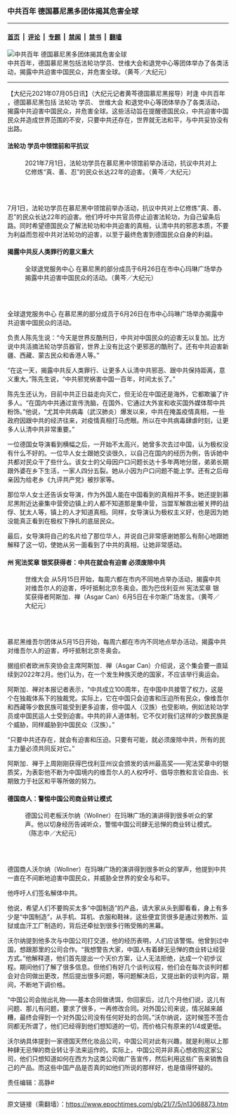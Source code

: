 ### 中共百年 德国慕尼黑多团体揭其危害全球

---

#### [首页](../../../..?n13068873) &nbsp;|&nbsp; [评论](../../../../../epoch-comment?n13068873) &nbsp;|&nbsp; [专题](../../../../../epoch-special?n13068873) &nbsp;|&nbsp; [禁闻](../../../../../epoch-news?n13068873) &nbsp;|&nbsp; [禁书](../../../../../books?n13068873) &nbsp;|&nbsp; [翻墙](https://github.com/gfw-breaker/nogfw/blob/master/README.md?n13068873)


<div><img alt="中共百年 德国慕尼黑多团体揭其危害全球" class="attachment-djy_600_400 size-djy_600_400 wp-post-image" src="https://i.epochtimes.com/assets/uploads/2021/07/id13068985-pjimage-9-600x400.jpg"/>
<div class="caption">
 中共百年，德国慕尼黑包括法轮功学员、世维大会和退党中心等团体举办了各类活动，揭露中共迫害中国民众，并危害全球。（黄芩／大纪元）
</div></div><hr/><div class="post_content" id="artbody" itemprop="articleBody">
 <!-- article content begin -->
 <p>
  【大纪元2021年07月05日讯】（大纪元记者黄芩德国慕尼黑报导）时逢
  <ok href="https://www.epochtimes.com/gb/tag/%E4%B8%AD%E5%85%B1%E7%99%BE%E5%B9%B4.html">
   中共百年
  </ok>
  ，德国慕尼黑包括
  <ok href="https://www.epochtimes.com/gb/tag/%E6%B3%95%E8%BD%AE%E5%8A%9F.html">
   法轮功
  </ok>
  学员、
  <ok href="https://www.epochtimes.com/gb/tag/%E4%B8%96%E7%BB%B4%E5%A4%A7%E4%BC%9A.html">
   世维大会
  </ok>
  和退党中心等团体举办了各类活动，揭露中共迫害中国民众，并危害全球。这些活动旨在提醒德国民众，中共迫害中国民众并造成世界范围的不安，只要中共还存在，世界就无法和平，与中共妥协没有出路。
 </p>
 <h4>
  <ok href="https://www.epochtimes.com/gb/tag/%E6%B3%95%E8%BD%AE%E5%8A%9F.html">
   法轮功
  </ok>
  学员中领馆前和平抗议
 </h4>
 <figure aria-describedby="caption-attachment-13068910" class="wp-caption aligncenter" id="attachment_13068910" style="width: 450px">
  <ok href="https://i.epochtimes.com/assets/uploads/2021/07/id13068910-IMG_7970.jpg" target="_blank">
   <img alt="" class="size-medium wp-image-13068910" src="https://i.epochtimes.com/assets/uploads/2021/07/id13068910-IMG_7970-450x264.jpg"/>
  </ok>
  <br/><figcaption class="wp-caption-text" id="caption-attachment-13068910">
   2021年7月1日，法轮功学员在慕尼黑中领馆前举办活动，抗议中共对上亿修炼“真、善、忍”的民众长达22年的迫害。（黄芩／大纪元）
  </figcaption><br/>
 </figure><br/>
 <p>
  7月1日，法轮功学员在慕尼黑中领馆前举办活动，抗议中共对上亿修炼“真、善、忍”的民众长达22年的迫害。他们呼吁中共官员停止迫害法轮功，为自己留条后路。同时希望德国民众了解法轮功和中共迫害的真相，认清中共的邪恶本质，不要为利益而忽视中共对法轮功的迫害，以至于最终危害到德国民众自身的利益。
 </p>
 <h4>
  揭露中共反人类罪行的意义重大
 </h4>
 <figure aria-describedby="caption-attachment-13068995" class="wp-caption aligncenter" id="attachment_13068995" style="width: 450px">
  <ok href="https://i.epochtimes.com/assets/uploads/2021/07/id13068995-IMG_7956.jpg" target="_blank">
   <img alt="" class="size-medium wp-image-13068995" src="https://i.epochtimes.com/assets/uploads/2021/07/id13068995-IMG_7956-450x294.jpg"/>
  </ok>
  <br/><figcaption class="wp-caption-text" id="caption-attachment-13068995">
   <ok href="https://www.epochtimes.com/gb/tag/%E5%85%A8%E7%90%83%E9%80%80%E5%85%9A%E6%9C%8D%E5%8A%A1%E4%B8%AD%E5%BF%83.html">
    全球退党服务中心
   </ok>
   在慕尼黑的部分成员于6月26日在市中心玛琳广场举办揭露中共迫害中国民众的活动。（黄芩／大纪元）
  </figcaption><br/>
 </figure><br/>
 <p class="p1">
  <ok href="https://www.epochtimes.com/gb/tag/%E5%85%A8%E7%90%83%E9%80%80%E5%85%9A%E6%9C%8D%E5%8A%A1%E4%B8%AD%E5%BF%83.html">
   全球退党服务中心
  </ok>
  在慕尼黑的部分成员于6月26日在市中心玛琳广场举办揭露中共迫害中国民众的活动。
 </p>
 <p>
  负责人陈先生说：“今天是世界反酷刑日，中共对中国民众的迫害无以复加。比方说中共活摘法轮功学员器官，世界上没有比这个更邪恶的酷刑了。还有中共迫害新疆、西藏、蒙古民众和香港人等。”
 </p>
 <p>
  “在这一天，揭露中共反人类罪行、让更多人认清中共邪恶、跟中共保持距离，意义重大。”陈先生说，“中共邪党祸害中国一百年，时间太长了。”
 </p>
 <p>
  陈先生还认为，目前中共正日益走向灭亡，但无论在中国还是海外，它都欺骗了许多人。“在国内中共通过宣传洗脑，在国外，它通过大外宣和收买国外媒体帮中共粉饰。”他说，“尤其中共病毒（武汉肺炎）爆发以来，中共在掩盖疫情真相，一些政府因跟中共的经济往来，对疫情真相打马虎眼。所以在中共病毒肆虐时刻，让更多人认清中共非常重要。”
 </p>
 <p>
  一位德国女导演看到横幅之后，一开始不太高兴，她曾多次去过中国，认为极权没有什么不好的。一位华人女士跟她交谈很久，以自己在国内的经历为例，告诉她中共都对民众干了些什么。该女士的父母因户口问题长达十多年两地分居，弟弟长期跟外婆在乡下生活，一家人四分五裂。她从小因为户口问题不能上学。还有之后母亲因为给老乡《九评共产党》被抄家等。
 </p>
 <p>
  那位华人女士还告诉女导演，作为外国人能在中国看到的真相并不多。她还提到慕尼黑附近达豪集中营旁边镇上的人都不知道那是集中营，当盟军解救出被关押的战俘、犹太人等，镇上的人才知道真相。同样，女导演认为极权主义好，也是因为她没能真正看到在极权下挣扎的底层民众。
 </p>
 <p>
  最后，女导演将自己的名片给了那位华人，并说自己非常感谢她那么有耐心地跟她解释了这一切，使她从另一面看到了中共的真相，让她非常感动。
 </p>
 <h4>
  州
  <ok href="https://www.epochtimes.com/gb/tag/%E5%AE%AA%E6%B3%95%E5%A5%96%E7%AB%A0.html">
   宪法奖章
  </ok>
  银奖获得者：中共在就会有迫害 必须废除中共
 </h4>
 <figure aria-describedby="caption-attachment-13068905" class="wp-caption aligncenter" id="attachment_13068905" style="width: 450px">
  <ok href="https://i.epochtimes.com/assets/uploads/2021/07/id13068905-IMG_7876.jpg" target="_blank">
   <img alt="" class="size-medium wp-image-13068905" src="https://i.epochtimes.com/assets/uploads/2021/07/id13068905-IMG_7876-450x297.jpg"/>
  </ok>
  <br/><figcaption class="wp-caption-text" id="caption-attachment-13068905">
   <ok href="https://www.epochtimes.com/gb/tag/%E4%B8%96%E7%BB%B4%E5%A4%A7%E4%BC%9A.html">
    世维大会
   </ok>
   从5月15日开始，每周六都在市内不同地点举办活动，揭露中共对维吾尔人的迫害，呼吁抵制北京冬奥会。图为巴伐利亚州
   <ok href="https://www.epochtimes.com/gb/tag/%E5%AE%AA%E6%B3%95%E5%A5%96%E7%AB%A0.html">
    宪法奖章
   </ok>
   银奖获得者阿斯加．禅（Asgar Can）6月5日在卡尔斯广场发言。（黄芩／大纪元）
  </figcaption><br/>
 </figure><br/>
 <p>
  慕尼黑维吾尔团体从5月15日开始，每周六都在市内不同地点举办活动，揭露中共对维吾尔人的迫害，呼吁抵制北京冬奥会。
 </p>
 <p>
  据组织者欧洲东突协会主席阿斯加．禅（Asgar Can）介绍说，这个集会要一直延续到2022年2月。他们认为，在一个发生种族灭绝的国家，不应该举行奥运会。
 </p>
 <p>
  阿斯加．禅对本报记者表示，“中共成立100周年，在中国中共接管了权力，这是个在独裁体系下的独裁党。实际上，它在中国只会迫害和压迫所有民众，像维吾尔和西藏等少数民族可能受到更多迫害，但中国人（汉族）也受影响，例如法轮功学员或中国民运人士受到迫害。中共的非人道体制，它不仅对我们这样的少数民族是个威胁，同样威胁到中国民众（汉族）。”
 </p>
 <p>
  “只要中共还存在，就会有迫害和压迫。只要有可能，就必须废除中共，所有的民主力量必须共同反对它。”
 </p>
 <p>
  阿斯加．禅于上周刚刚获得巴伐利亚州议会颁发的该州最高奖——宪法奖章中的银质奖，为表彰他不断为中国境内的维吾尔人的人权呼吁、倡导宗教和言论自由、长期致力于社区和平等所做的努力。
 </p>
 <h4>
  德国商人：警惕中国公司商业转让模式
 </h4>
 <figure aria-describedby="caption-attachment-13068907" class="wp-caption aligncenter" id="attachment_13068907" style="width: 450px">
  <ok href="https://i.epochtimes.com/assets/uploads/2021/07/id13068907-20210626_153714.jpg" target="_blank">
   <img alt="" class="size-medium wp-image-13068907" src="https://i.epochtimes.com/assets/uploads/2021/07/id13068907-20210626_153714-450x252.jpg"/>
  </ok>
  <br/><figcaption class="wp-caption-text" id="caption-attachment-13068907">
   德国公司老板沃尔纳（Wollner）在玛琳广场的演讲得到很多听众的掌声。他以切身经历告诫听众，警惕中国公司肆无忌惮的商业转让模式。（陈志中／大纪元）
  </figcaption><br/>
 </figure><br/>
 <p>
  德国商人沃尔纳（Wollner）在玛琳广场的演讲得到很多听众的掌声，他提到中共一直在不间断地迫害中国民众，并威胁全世界的安全与和平。
 </p>
 <p>
  他呼吁人们签名解体中共。
 </p>
 <p>
  他说，希望人们不要购买太多“中国制造”的产品，请大家从头到脚看看，身上有多少是“中国制造”，从手机、耳机、衣服和鞋袜，这些便宜货很多是通过劳教所、监狱或血汗工厂制造的，背后还牵扯到很多行贿受贿的黑幕。
 </p>
 <p>
  沃尔纳提到他多次与中国公司打交道，他的经历表明，人们应该警惕。他曾到过中国，想跟那里的公司合作。“我想警告大家，中国人有着肆无忌惮的商业转让经营方式。”他解释道，他们首先提出一个天价方案，让人无法拒绝，达成一个初步议程。期间他们了解了很多信息。但他们有好几个谈判议程，他们会在每次谈判时都会对合同做出更改，然后提出很多问题，等问题解决后，又提出新的谈判内容，期间，不断地下调价格。
 </p>
 <p>
  “中国公司会抛出礼物——基本合同做诱饵，你回家后，过几个月他们说，这儿有问题、那儿有问题，要求了很多，一再修改合同。对外国公司来说，情况越来越糟，最终会得到一个对外国公司没有任何好处的合同。”沃尔纳说，这时候签不签合同都无所谓了，他们已经得到他们想知道的一切，而价格只有原来的1/4或更低。
 </p>
 <p>
  沃尔纳具体提到一家德国天然化妆品公司，中国公司对此有兴趣，就是利用以上那种肆无忌惮的商业转让手法来运作的。实际上，中国公司并非真心想收购这家公司，他们只想知道如何在西方为这类公司做广告宣传，然后利用这些广告来销售自己的产品。而这些中国产品是否真的如他们所说的那样好，也是值得怀疑的。
 </p>
 <p>
  责任编辑：高静#
 </p>
 <!-- article content end -->
 <div id="below_article_ad">
 </div>
</div>


---

原文链接（需翻墙）：https://www.epochtimes.com/gb/21/7/5/n13068873.htm